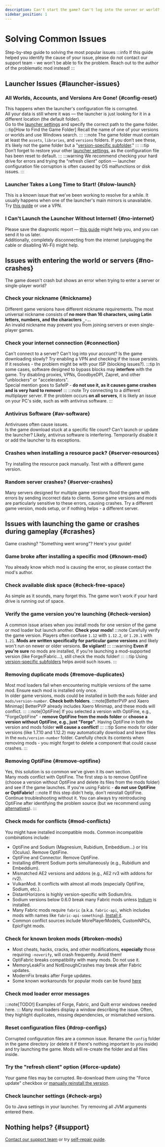 ```yaml
---
description: Can't start the game? Can't log into the server or world?
sidebar_position: 1
---
```

# Solving Common Issues
Step-by-step guide to solving the most popular issues
:::info
If this guide helped you identify the cause of your issue, please do not contact our support team - we won't be able to fix the problem. Reach out to the author of the problematic mod instead!
:::

## Launcher Issues {#launcher-issues}

### All Worlds, Accounts, and Versions Are Gone! {#config-reset}
This happens when the launcher's configuration file is corrupted.  
All your data is still where it was — the launcher is just looking for it in a different location (the default folder).  
Go to the [launcher settings](../launcher/settings) and specify the correct path to the game folder.
:::tip[How to Find the Game Folder]
Recall the name of one of your versions or worlds and use Windows search.
:::
:::note
The game folder must contain at least the `assets`, `libraries`, and `versions` folders. If you don’t see these, it’s likely not the game folder but a "[version-specific subfolder](../launcher/subfolders)."
:::
:::tip
Don’t forget to restore your other [launcher settings](../launcher/settings), as the configuration file has been reset to default.
:::
:::warning
We recommend checking your hard drive for errors and trying the "refresh client" option — launcher configuration file corruption is often caused by OS malfunctions or disk issues.
:::

### Launcher Takes a Long Time to Start! {#slow-launch}
This is a known issue that we’ve been working to resolve for a while. It usually happens when one of the launcher's main mirrors is unavailable.  
Try [this guide](./slow-launch) or use a VPN.

### I Can't Launch the Launcher Without Internet! {#no-internet}
Please save the diagnostic report — [this guide](../support/launcher) might help you, and you can send it to us later.  
Additionally, completely disconnecting from the internet (unplugging the cable or disabling Wi-Fi) might help.

## Issues with entering the world or servers {#no-crashes}
The game doesn't crash but shows an error when trying to enter a server or single-player world?

### Check your nickname {#nickname}
Different game versions have different nickname requirements. The most universal nickname consists of **no more than 16 characters, using Latin letters, numbers, and the characters `_-.`.**  
An invalid nickname may prevent you from joining servers or even single-player games.

### Check your internet connection {#connection}
Can't connect to a server? Can't log into your account? Is the game downloading slowly? Try enabling a VPN and checking if the issue persists. If it resolves - the problem might be with your ISP (blocking issues?).
:::tip
In some cases, software designed to bypass blocks may **interfere** with the game. Try disabling proxies, VPNs, GoodbyeDPI, Zapret, and other "unblockers" or "accelerators".  
Special mention goes to SafeIP - **do not use it, as it causes game crashes and is very hard to remove!**
:::
:::note
Try connecting to a different multiplayer server. If the problem occurs **on all servers**, it is likely an issue on your PC's side, such as with antivirus software.
:::

### Antivirus Software {#av-software}
Antiviruses often cause issues.  
Is the game download stuck at a specific file count? Can't launch or update the launcher? Likely, antivirus software is interfering. Temporarily disable it or add the launcher to its exceptions.

### Crashes when installing a resource pack? {#server-resources}
Try installing the resource pack manually. Test with a different game version.

### Random server crashes? {#server-crashes}
Many servers designed for multiple game versions flood the game with errors by sending incorrect data to clients. Some game versions and mods are particularly sensitive to these errors, causing crashes. Try a different game version, mods setup, or if nothing helps - a different server.

## Issues with launching the game or crashes during gameplay {#crashes}
Game crashing? "Something went wrong"? Here's your guide!

### Game broke after installing a specific mod {#known-mod}
You already know which mod is causing the error, so please contact the mod's author.

### Check available disk space {#check-free-space}
As simple as it sounds, many forget this. The game won't work if your hard drive is running out of space.

### Verify the game version you're launching {#check-version}
A common issue arises when you install mods for one version of the game or mod loader but launch another. **Check your mods!**
:::note
Carefully verify the game version. Players often confuse `1.12` with `1.12.2`, or `1.20.1` with `1.21`. **Mods are written specifically for particular game versions** and likely won't run on newer or older versions. **Be vigilant!**
:::
:::warning
**Even if you're sure** no mods are installed, if you're launching a mod-supported version (like Forge/Fabric...), still check the mods folder!
:::
:::tip
Using [version-specific subfolders](../launcher/subfolders) helps avoid such issues.
:::

### Removing duplicate mods {#remove-duplicates}
Most mod loaders fail when encountering multiple versions of the same mod. Ensure each mod is installed only once.  
In older game versions, mods could be installed in both the `mods` folder and `mods/version-number`. **Check both folders**.
:::note[BetterPVP and Xaero Minimap]
BetterPVP already includes Xaero Minimap, and these mods will conflict.
:::
:::note[OptiFine]
If you selected a version with OptiFine, e.g., "ForgeOptiFine" - **remove OptiFine from the mods folder** or **choose a version without OptiFine, e.g., just "Forge"**. Having OptiFine in both the version and mods folder **will cause a conflict!**
:::
:::tip
Some mods for older versions (like 1.7.10 and 1.12.2) may automatically download and leave files in the `mods/version-number` folder. Carefully check its contents when removing mods - you might forget to delete a component that could cause crashes.
:::

### Removing OptiFine {#remove-optifine}
Yes, this solution is so common we've given it its own section.  
Many mods conflict with OptiFine. The first step is to remove OptiFine (choose a version without OptiFine and delete its files from the mods folder) and see if the game launches. If you're using Fabric - **do not use OptiFine or OptiFabric!**
:::note
If this step didn't help, don't reinstall OptiFine. Continue troubleshooting without it. You can always try reintroducing OptiFine after identifying the problem source (but we recommend using [alternatives](../faq/optifine-alternatives)).
:::

### Check mods for conflicts {#mod-conflicts}
You might have installed incompatible mods. Common incompatible combinations include:
* OptiFine and Sodium (Magnesium, Rubidium, Embeddium...) or Iris (Oculus). Remove OptiFine.
* OptiFine and Connector. Remove OptiFine.
* Installing different Sodium ports simultaneously (e.g., Rubidium and Embeddium).
* Mismatched AE2 versions and addons (e.g., AE2 rv3 with addons for rv2).
* VulkanMod. It conflicts with almost all mods (especially OptiFine, Sodium, etc.).
* DistantHorizons is highly version-specific with Sodium/Iris.
* Sodium versions below 0.6.0 break many Fabric mods unless [Indium](https://modrinth.com/mod/indium) is installed.
* Many Fabric mods require `fabric` (a.k.a. `fabric-api`, which includes mods with names like `fabric-api-something`). [Install it](https://modrinth.com/mod/fabric-api).
* Common conflict sources include MorePlayerModels, CustomNPCs, EpicFight mods.

### Check for known broken mods {#broken-mods}
* Most cheats, hacks, cracks, and other modifications, **especially** those requiring `-noverify`, will crash frequently. Avoid them!
* OptiFabric breaks compatibility with many mods. Do not use it.
* MemoryLeakFix and NotEnoughCrashes may break after Fabric updates.
* ModernFix breaks after Forge updates.
* Some known workarounds for popular mods can be found [here](/mod-specific)

### Check mod loader error messages
:::note[TODO!]
Examples of Forge, Fabric, and Quilt error windows needed here.
:::
Many mod loaders display a window describing the issue. Often, they highlight duplicates, missing dependencies, or mismatched versions.

### Reset configuration files {#drop-configs}
Corrupted configuration files are a common issue. Rename the `config` folder in the game directory (or delete it if there's nothing important to you inside) and try launching the game. Mods will re-create the folder and all files inside.

### Try the "refresh client" option {#force-update}
Your game files may be corrupted. Re-download them using the "Force update" checkbox or [manually reinstall the version](/tags/modloader).

### Check launcher settings {#check-args}
Go to Java settings in your launcher. Try removing all JVM arguments entered there.

## Nothing helps? {#support}
[Contact our support team](../support/game) or try [self-repair guide](./self-repair).

